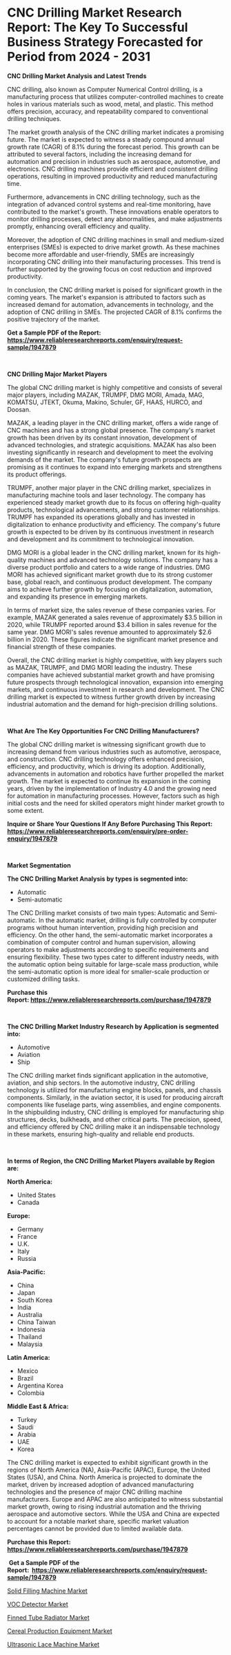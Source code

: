 <p><h1>CNC Drilling Market Research Report: The Key To Successful Business Strategy Forecasted for Period from 2024 - 2031</h1></p><p><strong>CNC Drilling Market Analysis and Latest Trends</strong></p>
<p><p>CNC drilling, also known as Computer Numerical Control drilling, is a manufacturing process that utilizes computer-controlled machines to create holes in various materials such as wood, metal, and plastic. This method offers precision, accuracy, and repeatability compared to conventional drilling techniques.</p><p>The market growth analysis of the CNC drilling market indicates a promising future. The market is expected to witness a steady compound annual growth rate (CAGR) of 8.1% during the forecast period. This growth can be attributed to several factors, including the increasing demand for automation and precision in industries such as aerospace, automotive, and electronics. CNC drilling machines provide efficient and consistent drilling operations, resulting in improved productivity and reduced manufacturing time.</p><p>Furthermore, advancements in CNC drilling technology, such as the integration of advanced control systems and real-time monitoring, have contributed to the market's growth. These innovations enable operators to monitor drilling processes, detect any abnormalities, and make adjustments promptly, enhancing overall efficiency and quality.</p><p>Moreover, the adoption of CNC drilling machines in small and medium-sized enterprises (SMEs) is expected to drive market growth. As these machines become more affordable and user-friendly, SMEs are increasingly incorporating CNC drilling into their manufacturing processes. This trend is further supported by the growing focus on cost reduction and improved productivity.</p><p>In conclusion, the CNC drilling market is poised for significant growth in the coming years. The market's expansion is attributed to factors such as increased demand for automation, advancements in technology, and the adoption of CNC drilling in SMEs. The projected CAGR of 8.1% confirms the positive trajectory of the market.</p></p>
<p><strong>Get a Sample PDF of the Report:&nbsp; <a href="https://www.reliableresearchreports.com/enquiry/request-sample/1947879">https://www.reliableresearchreports.com/enquiry/request-sample/1947879</a></strong></p>
<p>&nbsp;</p>
<p><strong>CNC Drilling Major Market Players</strong></p>
<p><p>The global CNC drilling market is highly competitive and consists of several major players, including MAZAK, TRUMPF, DMG MORI, Amada, MAG, KOMATSU, JTEKT, Okuma, Makino, Schuler, GF, HAAS, HURCO, and Doosan.</p><p>MAZAK, a leading player in the CNC drilling market, offers a wide range of CNC machines and has a strong global presence. The company's market growth has been driven by its constant innovation, development of advanced technologies, and strategic acquisitions. MAZAK has also been investing significantly in research and development to meet the evolving demands of the market. The company's future growth prospects are promising as it continues to expand into emerging markets and strengthens its product offerings.</p><p>TRUMPF, another major player in the CNC drilling market, specializes in manufacturing machine tools and laser technology. The company has experienced steady market growth due to its focus on offering high-quality products, technological advancements, and strong customer relationships. TRUMPF has expanded its operations globally and has invested in digitalization to enhance productivity and efficiency. The company's future growth is expected to be driven by its continuous investment in research and development and its commitment to technological innovation.</p><p>DMG MORI is a global leader in the CNC drilling market, known for its high-quality machines and advanced technology solutions. The company has a diverse product portfolio and caters to a wide range of industries. DMG MORI has achieved significant market growth due to its strong customer base, global reach, and continuous product development. The company aims to achieve further growth by focusing on digitalization, automation, and expanding its presence in emerging markets.</p><p>In terms of market size, the sales revenue of these companies varies. For example, MAZAK generated a sales revenue of approximately $3.5 billion in 2020, while TRUMPF reported around $3.4 billion in sales revenue for the same year. DMG MORI's sales revenue amounted to approximately $2.6 billion in 2020. These figures indicate the significant market presence and financial strength of these companies.</p><p>Overall, the CNC drilling market is highly competitive, with key players such as MAZAK, TRUMPF, and DMG MORI leading the industry. These companies have achieved substantial market growth and have promising future prospects through technological innovation, expansion into emerging markets, and continuous investment in research and development. The CNC drilling market is expected to witness further growth driven by increasing industrial automation and the demand for high-precision drilling solutions.</p></p>
<p>&nbsp;</p>
<p><strong>What Are The Key Opportunities For CNC Drilling Manufacturers?</strong></p>
<p><p>The global CNC drilling market is witnessing significant growth due to increasing demand from various industries such as automotive, aerospace, and construction. CNC drilling technology offers enhanced precision, efficiency, and productivity, which is driving its adoption. Additionally, advancements in automation and robotics have further propelled the market growth. The market is expected to continue its expansion in the coming years, driven by the implementation of Industry 4.0 and the growing need for automation in manufacturing processes. However, factors such as high initial costs and the need for skilled operators might hinder market growth to some extent.</p></p>
<p><strong>Inquire or Share Your Questions If Any Before Purchasing This Report: <a href="https://www.reliableresearchreports.com/enquiry/pre-order-enquiry/1947879">https://www.reliableresearchreports.com/enquiry/pre-order-enquiry/1947879</a></strong></p>
<p>&nbsp;</p>
<p><strong>Market Segmentation</strong></p>
<p><strong>The CNC Drilling Market Analysis by types is segmented into:</strong></p>
<p><ul><li>Automatic</li><li>Semi-automatic</li></ul></p>
<p><p>The CNC Drilling market consists of two main types: Automatic and Semi-automatic. In the automatic market, drilling is fully controlled by computer programs without human intervention, providing high precision and efficiency. On the other hand, the semi-automatic market incorporates a combination of computer control and human supervision, allowing operators to make adjustments according to specific requirements and ensuring flexibility. These two types cater to different industry needs, with the automatic option being suitable for large-scale mass production, while the semi-automatic option is more ideal for smaller-scale production or customized drilling tasks.</p></p>
<p><strong>Purchase this Report:&nbsp;<a href="https://www.reliableresearchreports.com/purchase/1947879">https://www.reliableresearchreports.com/purchase/1947879</a></strong></p>
<p>&nbsp;</p>
<p><strong>The CNC Drilling Market Industry Research by Application is segmented into:</strong></p>
<p><ul><li>Automotive</li><li>Aviation</li><li>Ship</li></ul></p>
<p><p>The CNC drilling market finds significant application in the automotive, aviation, and ship sectors. In the automotive industry, CNC drilling technology is utilized for manufacturing engine blocks, panels, and chassis components. Similarly, in the aviation sector, it is used for producing aircraft components like fuselage parts, wing assemblies, and engine components. In the shipbuilding industry, CNC drilling is employed for manufacturing ship structures, decks, bulkheads, and other critical parts. The precision, speed, and efficiency offered by CNC drilling make it an indispensable technology in these markets, ensuring high-quality and reliable end products.</p></p>
<p>&nbsp;</p>
<p><strong>In terms of Region, the CNC Drilling Market Players available by Region are:</strong></p>
<p>
    <p> <strong> North America: </strong>
        <ul>
            <li>United States</li>
            <li>Canada</li>
        </ul>
        </p> 
    <p> <strong> Europe: </strong>
        <ul>
            <li>Germany</li>
            <li>France</li>
            <li>U.K.</li>
            <li>Italy</li>
            <li>Russia</li>
        </ul>
        </p> 
    <p> <strong> Asia-Pacific: </strong>
        <ul>
            <li>China</li>
            <li>Japan</li>
            <li>South Korea</li>
            <li>India</li>
            <li>Australia</li>
            <li>China Taiwan</li>
            <li>Indonesia</li>
            <li>Thailand</li>
            <li>Malaysia</li>
        </ul>
        </p> 
    <p> <strong> Latin America: </strong>
        <ul>
            <li>Mexico</li>
            <li>Brazil</li>
            <li>Argentina Korea</li>
            <li>Colombia</li>
        </ul>
        </p> 
    <p> <strong> Middle East & Africa: </strong>
        <ul>
            <li>Turkey</li>
            <li>Saudi</li>
            <li>Arabia</li>
            <li>UAE</li>
            <li>Korea</li>
        </ul>
    </p>
    </p>
<p><p>The CNC drilling market is expected to exhibit significant growth in the regions of North America (NA), Asia-Pacific (APAC), Europe, the United States (USA), and China. North America is projected to dominate the market, driven by increased adoption of advanced manufacturing technologies and the presence of major CNC drilling machine manufacturers. Europe and APAC are also anticipated to witness substantial market growth, owing to rising industrial automation and the thriving aerospace and automotive sectors. While the USA and China are expected to account for a notable market share, specific market valuation percentages cannot be provided due to limited available data.</p></p>
<p><strong>Purchase this Report: <a href="https://www.reliableresearchreports.com/purchase/1947879">https://www.reliableresearchreports.com/purchase/1947879</a></strong></p>
<p>&nbsp;<strong>Get a Sample PDF of the Report:&nbsp;&nbsp;<a href="https://www.reliableresearchreports.com/enquiry/request-sample/1947879">https://www.reliableresearchreports.com/enquiry/request-sample/1947879</a></strong></p>
<p><strong></strong></p>
<p><p><a href="https://github.com/markusgodoy/Market-Research-Report-List-1/blob/main/solid-filling-machine-market.md">Solid Filling Machine Market</a></p><p><a href="https://github.com/lylyparadise/Market-Research-Report-List-1/blob/main/voc-detector-market.md">VOC Detector Market</a></p><p><a href="https://github.com/mauripalmi/Market-Research-Report-List-1/blob/main/finned-tube-radiator-market.md">Finned Tube Radiator Market</a></p><p><a href="https://github.com/globismark/Market-Research-Report-List-1/blob/main/cereal-production-equipment-market.md">Cereal Production Equipment Market</a></p><p><a href="https://github.com/nathandecarvalho/Market-Research-Report-List-1/blob/main/ultrasonic-lace-machine-market.md">Ultrasonic Lace Machine Market</a></p></p>